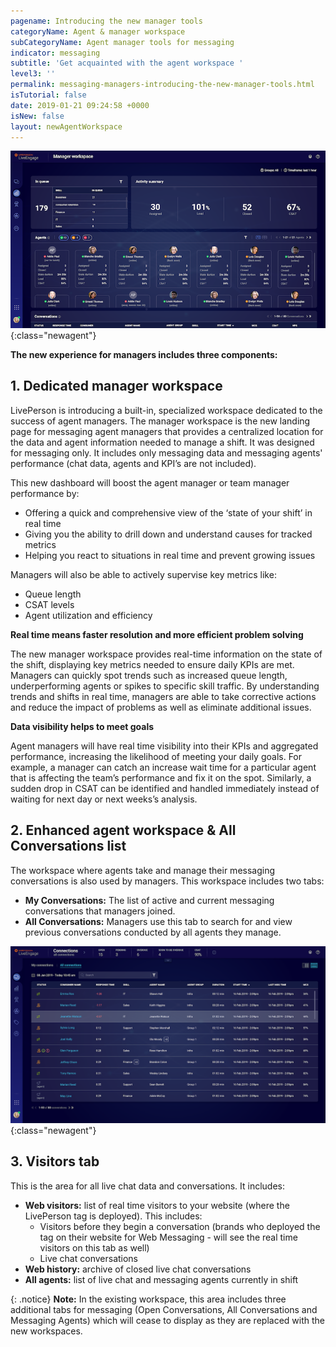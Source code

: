 ```yaml
---
pagename: Introducing the new manager tools
categoryName: Agent & manager workspace
subCategoryName: Agent manager tools for messaging
indicator: messaging
subtitle: 'Get acquainted with the agent workspace '
level3: ''
permalink: messaging-managers-introducing-the-new-manager-tools.html
isTutorial: false
date: 2019-01-21 09:24:58 +0000
isNew: false
layout: newAgentWorkspace
---
```


![](img/all-connections-6.png){:class="newagent"}

**The new experience for managers includes three components:**

## **1. Dedicated manager workspace**

LivePerson is introducing a built-in, specialized workspace dedicated to the success of agent managers. The manager workspace is the new landing page for messaging agent managers that provides a centralized location for the data and agent information needed to manage a shift. It was designed for messaging only. It includes only messaging data and messaging agents' performance (chat data, agents and KPI’s are not included).

This new dashboard will boost the agent manager or team manager performance by:
* Offering a quick and comprehensive view of the ‘state of your shift’ in real time
* Giving you the ability to drill down and understand causes for tracked metrics
* Helping you react to situations in real time and prevent growing issues

Managers will also be able to actively supervise key metrics like:
* Queue length
* CSAT levels
* Agent utilization and efficiency

**Real time means faster resolution and more efficient problem solving**

The new manager workspace provides real-time information on the state of the shift, displaying key metrics needed to ensure daily KPIs are met. Managers can quickly spot trends such as increased queue length, underperforming agents or spikes to specific skill traffic. By understanding trends and shifts in real time, managers are able to take corrective actions and reduce the impact of problems as well as eliminate additional issues.

**Data visibility helps to meet goals**

Agent managers will have real time visibility into their KPIs and aggregated performance, increasing the likelihood of meeting your daily goals. For example, a manager can catch an increase wait time for a particular agent that is affecting the team’s performance and fix it on the spot. Similarly, a sudden drop in CSAT can be identified and handled immediately instead of waiting for next day or next weeks’s analysis.

## **2. Enhanced agent workspace & All Conversations list**

The workspace where agents take and manage their messaging conversations is also used by managers.  This workspace includes two tabs:
* **My Conversations:** The list of active and current messaging conversations that managers joined.  
* **All Conversations:** Managers use this tab to search for and view previous conversations conducted by all agents they manage.

![alt text](img/all-connections-manager-workspace.png){:class="newagent"}

## **3. Visitors tab**

This is the area for all live chat data and conversations.  It includes:
* **Web visitors:** list of real time visitors to your website (where the LivePerson tag is deployed).  This includes:
  * Visitors before they begin a conversation (brands who deployed the tag on their website for Web Messaging - will see the real time visitors on this tab as well)
  * Live chat conversations
* **Web history:** archive of closed live chat conversations
* **All agents:** list of live chat and messaging agents currently in shift

{: .notice}
**Note:** In the existing workspace, this area includes three additional tabs for messaging (Open Conversations, All Conversations and Messaging Agents) which will cease to display as they are replaced with the new workspaces.
